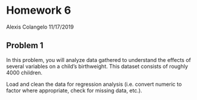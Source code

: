 Homework 6
================
Alexis Colangelo
11/17/2019

## Problem 1

In this problem, you will analyze data gathered to understand the
effects of several variables on a child’s birthweight. This dataset
consists of roughly 4000 children.

Load and clean the data for regression analysis (i.e. convert numeric to
factor where appropriate, check for missing data, etc.).
